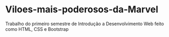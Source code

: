 # Viloes-mais-poderosos-da-Marvel
Trabalho do primeiro semestre de Introdução a Desenvolvimento Web feito como HTML, CSS e Bootstrap
